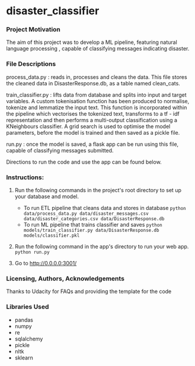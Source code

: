 # disaster_classifier

### Project Motivation
The aim of this project was to develop a ML pipeline, featuring natural language processing , capable of classifying messages indicating disaster. 

### File Descriptions

process_data.py : reads in, processes and cleans the data. This file stores the cleaned data in DisasterResponse.db, as a table named clean_cats. 

train_classifier.py : lifts data from database and splits into input and target variables. A custom tokenisation function has been produced to normalise, tokenize and lemmatize the input text. This function is incorporated within the pipeline which vectorises the tokenized text, transforms to a tf - idf representation and then performs a multi-output classification using a KNeighbours classifier. A grid search is used to optimise the model parameters, before the model is trained and then saved as a pickle file. 

run.py : once the model is saved, a flask app can be run using this file, capable of classifying messages submitted. 

Directions to run the code and use the app can be found below. 

### Instructions:
1. Run the following commands in the project's root directory to set up your database and model.

    - To run ETL pipeline that cleans data and stores in database
        `python data/process_data.py data/disaster_messages.csv data/disaster_categories.csv data/DisasterResponse.db`
    - To run ML pipeline that trains classifier and saves
        `python models/train_classifier.py data/DisasterResponse.db models/classifier.pkl`

2. Run the following command in the app's directory to run your web app.
    `python run.py`

3. Go to http://0.0.0.0:3001/


### Licensing, Authors, Acknowledgements
Thanks to Udacity for FAQs and providing the template for the code

### Libraries Used
- pandas
- numpy
- re
- sqlalchemy
- pickle
- nltk
- sklearn
